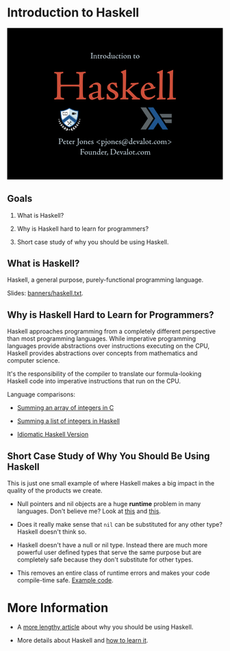# Introduction to Haskell

![Introduction to Haskell](banners/intro-dark.png)

## Goals

  1. What is Haskell?

  2. Why is Haskell hard to learn for programmers?

  3. Short case study of why you should be using Haskell.

## What is Haskell?

Haskell, a general purpose, purely-functional programming language.

Slides: [banners/haskell.txt](banners/haskell.txt).

## Why is Haskell Hard to Learn for Programmers?

Haskell approaches programming from a completely different perspective
than most programming languages.  While imperative programming
languages provide abstractions over instructions executing on the CPU,
Haskell provides abstractions over concepts from mathematics and
computer science.

It's the responsibility of the compiler to translate our
formula-looking Haskell code into imperative instructions that run on
the CPU.

Language comparisons:

  * [Summing an array of integers in C](src/csum.c)

  * [Summing a list of integers in Haskell](src/hssum.hs)

  * [Idiomatic Haskell Version](src/fold.hs)

## Short Case Study of Why You Should Be Using Haskell

This is just one small example of where Haskell makes a big impact in
the quality of the products we create.

  * Null pointers and nil objects are a huge **runtime** problem in
    many languages.  Don't believe me?  Look at [this][null] and
    [this][nil].

  * Does it really make sense that `nil` can be substituted for any
    other type?  Haskell doesn't think so.

  * Haskell doesn't have a null or nil type.  Instead there are much
    more powerful user defined types that serve the same purpose but
    are completely safe because they don't substitute for other types.

  * This removes an entire class of runtime errors and makes your code
    compile-time safe.  [Example code](src/age.hs).

# More Information

  * A [more lengthy article][why] about why you should be using Haskell.

  * More details about Haskell and [how to learn it][learn].


[null]: https://github.com/search?l=C%2B%2B&q=null+pointer&ref=cmdform&type=Issues
[nil]: https://github.com/search?q=nil+undefined+method&type=Issues&ref=searchresults
[why]: http://www.devalot.com/articles/2013/07/why-haskell.html
[learn]: http://www.devalot.com/topics/haskell.html

